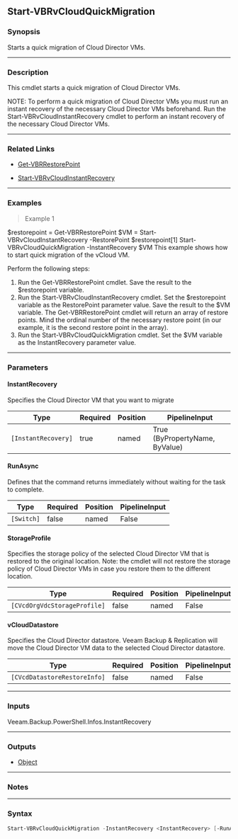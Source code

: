 Start-VBRvCloudQuickMigration
-----------------------------

### Synopsis
Starts a quick migration of Cloud Director VMs.

---

### Description

This cmdlet starts a quick migration of Cloud Director VMs.

NOTE: To perform a quick migration of Cloud Director VMs you must run an instant recovery of  the necessary Cloud Director VMs beforehand. Run the Start-VBRvCloudInstantRecovery cmdlet to perform an instant recovery of  the necessary Cloud Director VMs.

---

### Related Links
* [Get-VBRRestorePoint](Get-VBRRestorePoint)

* [Start-VBRvCloudInstantRecovery](Start-VBRvCloudInstantRecovery)

---

### Examples
> Example 1

$restorepoint = Get-VBRRestorePoint
$VM = Start-VBRvCloudInstantRecovery -RestorePoint $restorepoint[1]
Start-VBRvCloudQuickMigration -InstantRecovery $VM
This example shows how to start quick migration of the vCloud VM.

Perform the following steps:
1. Run the Get-VBRRestorePoint cmdlet. Save the result to the $restorepoint variable.
2. Run the Start-VBRvCloudInstantRecovery cmdlet. Set the $restorepoint variable as the RestorePoint parameter value. Save the result to the $VM variable.
The Get-VBRRestorePoint cmdlet will return an array of restore points. Mind the ordinal number of the necessary restore point (in our example, it is the second restore point in the array).
3. Run the Start-VBRvCloudQuickMigration cmdlet. Set the $VM variable as the InstantRecovery parameter value.

---

### Parameters
#### **InstantRecovery**
Specifies the Cloud Director VM that you want to migrate

|Type               |Required|Position|PipelineInput                 |
|-------------------|--------|--------|------------------------------|
|`[InstantRecovery]`|true    |named   |True (ByPropertyName, ByValue)|

#### **RunAsync**
Defines that the command returns immediately without waiting for the task to complete.

|Type      |Required|Position|PipelineInput|
|----------|--------|--------|-------------|
|`[Switch]`|false   |named   |False        |

#### **StorageProfile**
Specifies the storage policy of the selected Cloud Director VM that is restored to the original location.
Note: the cmdlet will not restore the storage policy of Cloud Director VMs in case you restore them to the different location.

|Type                        |Required|Position|PipelineInput|
|----------------------------|--------|--------|-------------|
|`[CVcdOrgVdcStorageProfile]`|false   |named   |False        |

#### **vCloudDatastore**
Specifies the Cloud Director datastore.
Veeam Backup & Replication will move the Cloud Director VM data to the selected Cloud Director datastore.

|Type                        |Required|Position|PipelineInput|
|----------------------------|--------|--------|-------------|
|`[CVcdDatastoreRestoreInfo]`|false   |named   |False        |

---

### Inputs
Veeam.Backup.PowerShell.Infos.InstantRecovery

---

### Outputs
* [Object](https://learn.microsoft.com/en-us/dotnet/api/System.Object)

---

### Notes

---

### Syntax
```PowerShell
Start-VBRvCloudQuickMigration -InstantRecovery <InstantRecovery> [-RunAsync] [-StorageProfile <CVcdOrgVdcStorageProfile>] [-vCloudDatastore <CVcdDatastoreRestoreInfo>] [<CommonParameters>]
```
